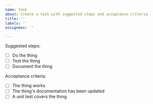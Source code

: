 ```yaml
---
name: Task
about: Create a task with suggested steps and acceptance criteria
title: ''
labels: ''
assignees: ''

---
```


Suggested steps:

- [ ] Do the thing
- [ ] Test the thing
- [ ] Document the thing

Acceptance criteria:
- [ ] The thing works
- [ ] The thing's documentation has been updated
- [ ] A unit test covers the thing
